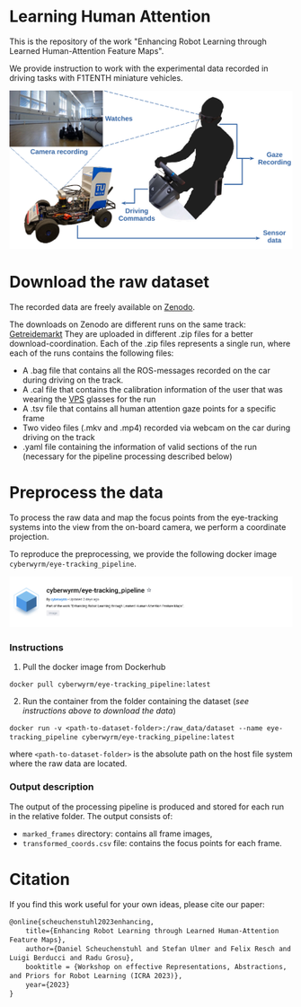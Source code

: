 # Learning Human Attention
This is the repository of the work "Enhancing Robot Learning through Learned Human-Attention Feature Maps".

We provide instruction to work with the experimental data recorded in
driving tasks with F1TENTH miniature vehicles.

![experimental setup](docs/exp-setup.png)

# Download the raw dataset
The recorded data are freely available on [Zenodo](https://doi.org/10.5281/zenodo.7897588).

The downloads on Zenodo are different runs on the same track: [Getreidemarkt](https://www.tuwien.at/tu-wien/organisation/zentrale-bereiche/gebaeude-und-technik/veranstaltungsservice-und-lehrraumsupport/raumdatenbank/hoersaele/gm-8-9)
They are uploaded in different .zip files for a better download-coordination.
Each of the .zip files represents a single run, where each of the runs contains the following files:
- A .bag file that contains all the ROS-messages recorded on the car during driving on the track.
- A .cal file that contains the calibration information of the user that was wearing the [VPS](https://viewpointsystem.com/en/) glasses for the run
- A .tsv file that contains all human attention gaze points for a specific frame
- Two video files (.mkv and .mp4) recorded via webcam on the car during driving on the track
- .yaml file containing the information of valid sections of the run (necessary for the pipeline processing described below)


# Preprocess the data

To process the raw data and map the focus points from the eye-tracking systems
into the view from the on-board camera, we perform a coordinate projection.

To reproduce the preprocessing, we provide the following docker image `cyberwyrm/eye-tracking_pipeline`.

![docker image](docs/docker-img.png)


### Instructions

1. Pull the docker image from Dockerhub
```
docker pull cyberwyrm/eye-tracking_pipeline:latest
```

2. Run the container from the folder containing the dataset (_see instructions above to download the data_)
```
docker run -v <path-to-dataset-folder>:/raw_data/dataset --name eye-tracking_pipeline cyberwyrm/eye-tracking_pipeline:latest
```

where `<path-to-dataset-folder>` is the absolute path on the host file system where the raw data are located. 

### Output description

The output of the processing pipeline is produced and stored for each run in the relative folder. 
The output consists of:
- `marked_frames` directory: contains all frame images,
- `transformed_coords.csv` file: contains the focus points for each frame.

# Citation
If you find this work useful for your own ideas, please cite our paper:

```
@online{scheuchenstuhl2023enhancing,
    title={Enhancing Robot Learning through Learned Human-Attention Feature Maps}, 
    author={Daniel Scheuchenstuhl and Stefan Ulmer and Felix Resch and Luigi Berducci and Radu Grosu},
    booktitle = {Workshop on effective Representations, Abstractions, and Priors for Robot Learning (ICRA 2023)},
    year={2023}
}
```

